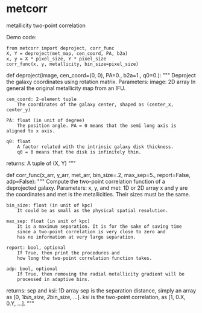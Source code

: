 # metcorr
metallicity two-point correlation

Demo code:

    from metcorr import deproject, corr_func
    X, Y = deproject(met_map, cen_coord, PA, b2a)
    x, y = X * pixel_size, Y * pixel_size
    corr_func(x, y, metallicity, bin_size=pixel_size)


def deproject(image, cen_coord=(0, 0), PA=0., b2a=1., q0=0.):
"""
Deproject the galaxy coordinates using rotation matrix.
Parameters:
    image: 2D array
        In general the original metallicity map from an IFU.

    cen_coord: 2-element tuple
        The coordinates of the galaxy center, shaped as (center_x, center_y)

    PA: float (in unit of degree)
        The position angle. PA = 0 means that the semi long axis is aligned to x axis.

    q0: float
        A factor related with the intrinsic galaxy disk thickness.
        q0 = 0 means that the disk is infinitely thin.

returns:
    A tuple of (X, Y)
"""


def corr_func(x_arr, y_arr, met_arr, bin_size=.2, max_sep=5., report=False, adp=False):
"""
Compute the two-point correlation function of a deprojected galaxy.
Parameters:
    x, y, and met: 1D or 2D array
        x and y are the coordinates and met is the metallicities.
        Their sizes must be the same.

    bin_size: float (in unit of kpc)
        It could be as small as the physical spatial resolution.

    max_sep: float (in unit of kpc)
        It is a maximum separation. It is for the sake of saving time
        since a two-point correlation is very close to zero and
        has no information at very large separation.

    report: bool, optional
        If True, then print the procedures and
        how long the two-point correlation function takes.

    adp: bool, optional
        If True, then removing the radial metallicity gradient will be
        processed in adaptive bins.

returns:
    sep and ksi: 1D array
    sep is the separation distance, simply an array as
        [0, 1*bin_size, 2*bin_size, ...].
    ksi is the two-point correlation, as
        [1, 0.X, 0.Y, ...].
"""
